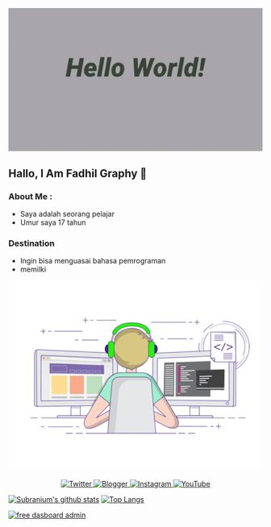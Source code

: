<p align="center">
  <img alig src="./about.gif" />
</p>

## Hallo, I Am Fadhil Graphy 🙋
### About Me :
- Saya adalah seorang pelajar
- Umur saya 17 tahun

### Destination
- Ingin bisa menguasai bahasa pemrograman
- memilki 

<p align="center">
  <img alig src="./code.gif" />
</p>

<p align="center">
  <a href="https://twitter.com/nurfdhl&" target="_blank">
    <img src="https://img.shields.io/badge/twitter-%231DA1F2.svg?&style=for-the-badge&logo=twitter&logoColor=white&color=071A2C" alt="Twitter"/>
  </a>
  <a href="https://fadhilgraphy.blogspot.com" target="_blank">
    <img src="https://img.shields.io/badge/blogspot-%230077B5.svg?&style=for-the-badge&logo=bloggger&logoColor=white&color=071A2C" alt="Blogger"/>
  </a>
  <a href="https://instagram.com/fdhlgrphy" target="_blank">
    <img src="https://img.shields.io/badge/instagram-%23E4405F.svg?&style=for-the-badge&logo=instagram&logoColor=white&color=071A2C" alt="Instagram"/>
  </a>
  <a href="https://youtube.com/FadhilGraphy" target="_blank">
    <img src="https://img.shields.io/badge/youtube-%2312100E.svg?&style=for-the-badge&logo=youtube&logoColor=white&color=071A2C" alt="YouTube"/>
  </a>
</p>

[![Subranium's github stats](https://github-readme-stats.vercel.app/api?username=fdhlgrphy&show_icons=true)](https://github.com/fdhlgrphy/github-readme-stats) 
[![Top Langs](https://github-readme-stats.vercel.app/api/top-langs/?username=fdhlgrphy&layout=compact)](https://github.com/fdhlgrphy/github-readme-stats)

[![free dasboard admin](https://github-readme-stats.vercel.app/api/pin/?username=fdhlgrphy&repo=dasboardadmin)](https://github.com/fdhlgrphy/dasboardadmin)

